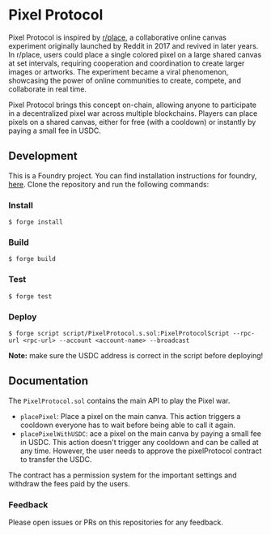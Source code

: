 # Pixel Protocol

Pixel Protocol is inspired by [r/place](https://en.wikipedia.org/wiki/Place_(Reddit)), a collaborative online canvas experiment originally launched by Reddit in 2017 and revived in later years. In r/place, users could place a single colored pixel on a large shared canvas at set intervals, requiring cooperation and coordination to create larger images or artworks. The experiment became a viral phenomenon, showcasing the power of online communities to create, compete, and collaborate in real time.

Pixel Protocol brings this concept on-chain, allowing anyone to participate in a decentralized pixel war across multiple blockchains. Players can place pixels on a shared canvas, either for free (with a cooldown) or instantly by paying a small fee in USDC.

## Development

This is a Foundry project. You can find installation instructions for foundry, [here](https://book.getfoundry.sh/getting-started/installation). Clone the repository and run the following commands:

### Install

```shell
$ forge install
```

### Build

```shell
$ forge build
```

### Test

```shell
$ forge test
```

### Deploy

```shell
$ forge script script/PixelProtocol.s.sol:PixelProtocolScript --rpc-url <rpc-url> --account <account-name> --broadcast
```

**Note:** make sure the USDC address is correct in the script before deploying!

## Documentation

The `PixelProtocol.sol` contains the main API to play the Pixel war.
- `placePixel`: Place a pixel on the main canva. This action triggers a cooldown everyone has to wait before being able to call it again.
- `placePixelWithUSDC`: ace a pixel on the main canva by paying a small fee in USDC. This action doesn't trigger any cooldown and can be called at any time. However, the user needs to approve the pixelProtocol contract to transfer the USDC.

The contract has a permission system for the important settings and withdraw the fees paid by the users.

### Feedback

Please open issues or PRs on this repositories for any feedback.